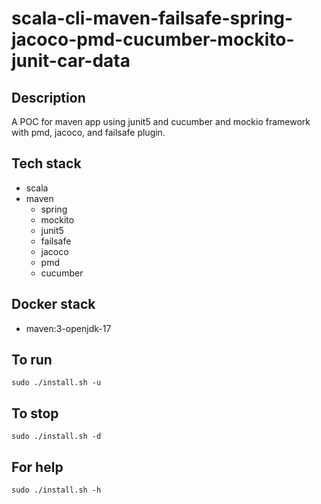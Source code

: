 # scala-cli-maven-failsafe-spring-jacoco-pmd-cucumber-mockito-junit-car-data

## Description
A POC for maven app using junit5
and cucumber and mockio framework
 with pmd,
jacoco, and failsafe plugin.

## Tech stack
- scala
- maven
	- spring
	- mockito
  - junit5
  - failsafe
  - jacoco
  - pmd
  - cucumber

## Docker stack
- maven:3-openjdk-17

## To run
`sudo ./install.sh -u`

## To stop
`sudo ./install.sh -d`

## For help
`sudo ./install.sh -h`
